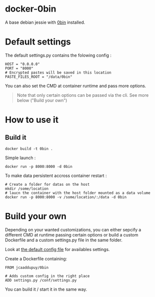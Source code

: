docker-0bin
===========

A base debian jessie with [0bin](https://github.com/sametmax/0bin) installed.

Default settings
================
The default settings.py contains the folowing config :

```
HOST = "0.0.0.0"
PORT = "8000"
# Encrypted pastes will be saved in this location
PASTE_FILES_ROOT = "/data/0bin"
```

You can also set the CMD at container runtime and pass more options.

> Note that only certain options can be passed via the cli. See more below ("Build your own")

How to use it
=============

Build it
--------
```
docker build -t 0bin .
```

Simple launch :
```
docker run -p 8000:8000 -d 0bin
```

To make data persistent accross container restart :
```
# Create a folder for datas on the host
mkdir /some/location
# laucn the container with the host folder mounted as a data volume
docker run -p 8000:8000 -v /some/location/:/data -d 0bin
```

Build your own
==============
Depending on your wanted customizations, you can either sepcify a different
CMD at runtime passing certain options or build a custom Dockerfile and a
custom settings.py file in the same folder.

Look at [the default config file](https://github.com/sametmax/0bin/blob/master/zerobin/default_settings.py) for availables settings.

Create a Dockerfile containing:

```
FROM jcaaddupuy/0bin

# Adds custom config in the right place
ADD settings.py /conf/settings.py
```

You can build it / start it in the same way.


